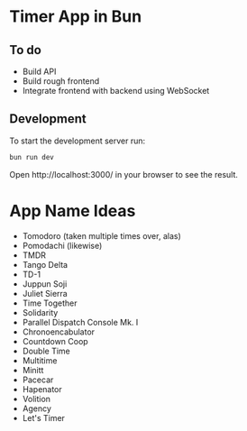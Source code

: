# Timer App in Bun

## To do
- Build API
- Build rough frontend
- Integrate frontend with backend using WebSocket

## Development
To start the development server run:
```bash
bun run dev
```
Open http://localhost:3000/ in your browser to see the result.

# App Name Ideas

- Tomodoro (taken multiple times over, alas)
- Pomodachi (likewise)
- TMDR
- Tango Delta
- TD-1
- Juppun Soji
- Juliet Sierra
- Time Together
- Solidarity
- Parallel Dispatch Console Mk. I
- Chronoencabulator
- Countdown Coop
- Double Time
- Multitime
- Minitt
- Pacecar
- Hapenator
- Volition
- Agency
- Let's Timer

